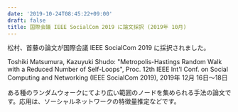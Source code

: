 ```yaml
---
date: '2019-10-24T08:45:22+09:00'
draft: false
title: 国際会議 IEEE SocialCom 2019 に論文採択 (2019年 10月)
---
```


松村、首藤の論文が国際会議 IEEE SocialCom 2019 に採択されました。

Toshiki Matsumura, Kazuyuki Shudo: "Metropolis-Hastings Random Walk with a Reduced Number of Self-Loops", Proc. 12th IEEE Int'l Conf. on Social Computing and Networking (IEEE SocialCom 2019), 2019年 12月 16日〜18日

ある種のランダムウォークにてより広い範囲のノードを集められる手法の論文です。応用は、ソーシャルネットワークの特徴量推定などです。